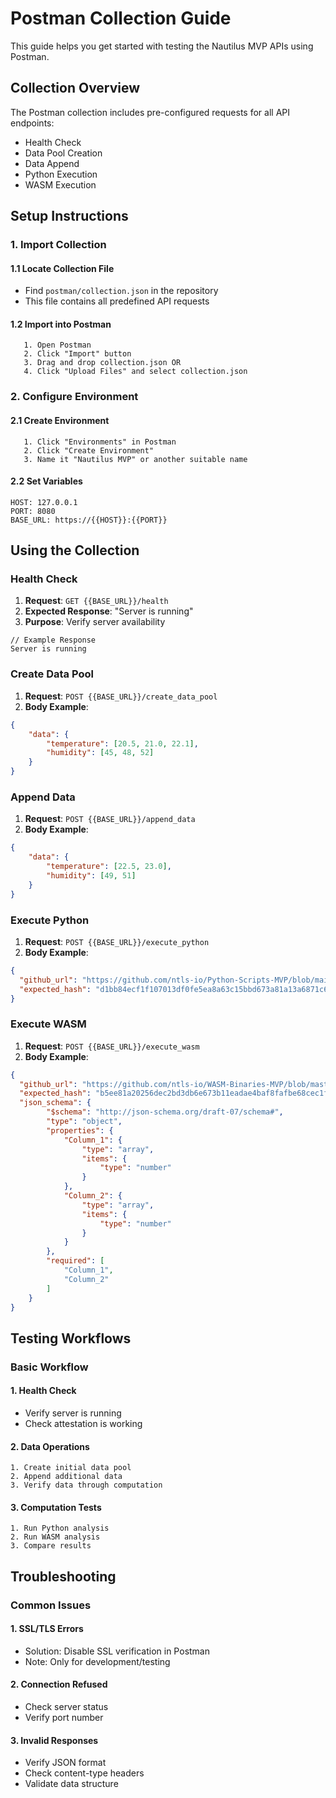 # **Postman Collection Guide**

This guide helps you get started with testing the Nautilus MVP APIs using Postman.

## Collection Overview

The Postman collection includes pre-configured requests for all API endpoints:

- Health Check
- Data Pool Creation
- Data Append
- Python Execution
- WASM Execution

## Setup Instructions

### 1. Import Collection

#### 1.1 **Locate Collection File**

* Find `postman/collection.json` in the repository
* This file contains all predefined API requests

#### 1.2 **Import into Postman**

```text
   1. Open Postman
   2. Click "Import" button
   3. Drag and drop collection.json OR
   4. Click "Upload Files" and select collection.json
```

### 2. Configure Environment

#### 2.1 **Create Environment**
```text
   1. Click "Environments" in Postman
   2. Click "Create Environment"
   3. Name it "Nautilus MVP" or another suitable name
```

#### 2.2 **Set Variables**
   ```text
   HOST: 127.0.0.1
   PORT: 8080
   BASE_URL: https://{{HOST}}:{{PORT}}
   ```

## Using the Collection

### Health Check

1. **Request**: `GET {{BASE_URL}}/health`
2. **Expected Response**: "Server is running"
3. **Purpose**: Verify server availability

```
// Example Response
Server is running
```

### Create Data Pool

1. **Request**: `POST {{BASE_URL}}/create_data_pool`
2. **Body Example**:
```json
{
    "data": {
        "temperature": [20.5, 21.0, 22.1],
        "humidity": [45, 48, 52]
    }
}
```

### Append Data

1. **Request**: `POST {{BASE_URL}}/append_data`
2. **Body Example**:
```json
{
    "data": {
        "temperature": [22.5, 23.0],
        "humidity": [49, 51]
    }
}
```

### Execute Python

1. **Request**: `POST {{BASE_URL}}/execute_python`
2. **Body Example**:
```json
{
  "github_url": "https://github.com/ntls-io/Python-Scripts-MVP/blob/main/calculate_mean.py",
  "expected_hash": "d1bb84ecf1f107013df0fe5ea8a63c15bbd673a81a13a6871c6b43d7e85fd690"
}
```

### Execute WASM

1. **Request**: `POST {{BASE_URL}}/execute_wasm`
2. **Body Example**:
```json
{
  "github_url": "https://github.com/ntls-io/WASM-Binaries-MVP/blob/master/bin/get_mean_wasm.wasm",
  "expected_hash": "b5ee81a20256dec2bd3db6e673b11eadae4baf8fafbe68cec1f36517bb569255",
  "json_schema": {
        "$schema": "http://json-schema.org/draft-07/schema#",
        "type": "object",
        "properties": {
            "Column_1": {
                "type": "array",
                "items": {
                    "type": "number"
                }
            },
            "Column_2": {
                "type": "array",
                "items": {
                    "type": "number"
                }
            }
        },
        "required": [
            "Column_1",
            "Column_2"
        ]
    }
}

```

## Testing Workflows

### Basic Workflow

#### 1. **Health Check**
   - Verify server is running
   - Check attestation is working

#### 2. **Data Operations**
   ```
   1. Create initial data pool
   2. Append additional data
   3. Verify data through computation
   ```

#### 3. **Computation Tests**
   ```
   1. Run Python analysis
   2. Run WASM analysis
   3. Compare results
   ```

## Troubleshooting

### Common Issues

#### 1. **SSL/TLS Errors**
   - Solution: Disable SSL verification in Postman
   - Note: Only for development/testing

#### 2. **Connection Refused**
   - Check server status
   - Verify port number

#### 3. **Invalid Responses**
   - Verify JSON format
   - Check content-type headers
   - Validate data structure
